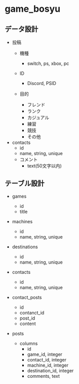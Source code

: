 # game_bosyu


## データ設計

- 投稿
  - 機種
    - switch, ps, xbox, pc

  - ID
    - Discord, PSID

  - 目的
    - フレンド
    - ランク
    - カジュアル
    - 練習
    - 競技
    - その他
- contacts
  - id
  - name, string, unique
  - コメント
    - text(50文字以内)


## テーブル設計

- games
  - id
  - title

- machines
  - id
  - name, string, unique

- destinations
  - id
  - name, string, unique

- contacts
  - id
  - name, string, unique

- contact_posts
  - id
  - contanct_id
  - post_id
  - content

- posts
  - columns
    - id
    - game_id, integer
    - contact_id, integer
    - machine_id, integer
    - destination_id, integer
    - comments, text
